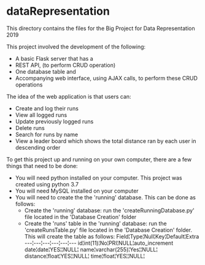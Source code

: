 # dataRepresentation

This directory contains the files for the Big Project for Data Representation 2019

This project involved the development of the following:
 - A basic Flask server that has a
 - REST API, (to perform CRUD operation)
 - One database table and 
 - Accompanying web interface, using AJAX calls, to perform these CRUD operations

The idea of the web application is that users can:
 - Create and log their runs
 - View all logged runs
 - Update previously logged runs
 - Delete runs
 - Search for runs by name
 - View a leader board which shows the total distance ran by each user in descending order

 To get this project up and running on your own computer, there are a few things that need to be done:
 - You will need python installed on your computer.  This project was created using python 3.7
 - You will need MySQL installed on your computer
 - You will need to create the the 'running' database.  This can be done as follows:
    - Create the 'running' database: run the 'createRunningDatabase.py' file located in the 'Database Creation' folder
    - Create the 'runs' table in the 'running' database: run the 'createRunsTable.py' file located in the 'Database Creation' folder. This will create the table as follows:
        Field¦Type¦Null¦Key¦Default¦Extra
        ---¦---¦---¦---¦---¦---
        id¦int(11)¦No¦PRI¦NULL¦auto_increment
        date¦date¦YES¦¦NULL¦
        name¦varchar(255)¦Yes¦¦NULL¦
        distance¦float¦YES¦¦NULL¦
        time¦float¦YES¦¦NULL¦


